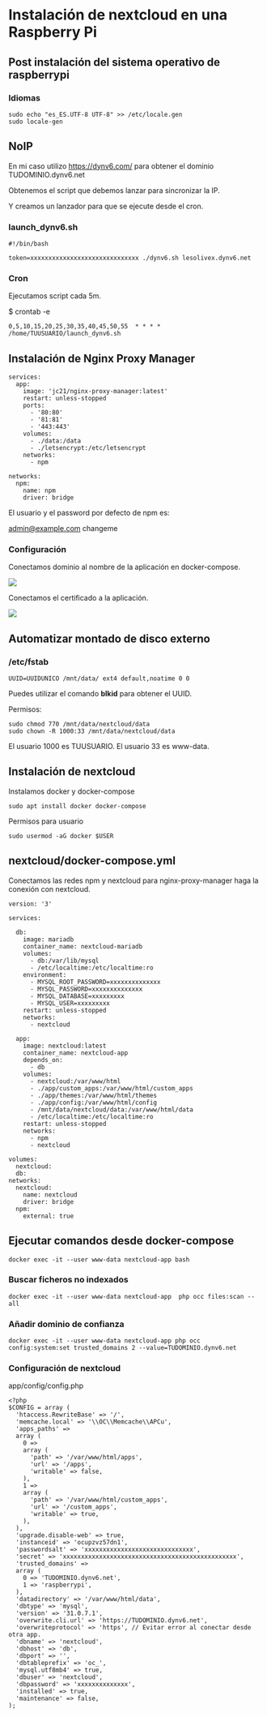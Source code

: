 # Instalación de nextcloud en una Raspberry Pi

## Post instalación del sistema operativo de  raspberrypi

### Idiomas

    sudo echo "es_ES.UTF-8 UTF-8" >> /etc/locale.gen
    sudo locale-gen

## NoIP

En mi caso utilizo https://dynv6.com/ para obtener el dominio TUDOMINIO.dynv6.net

Obtenemos el script que debemos lanzar para sincronizar la IP.

Y creamos un lanzador para que se ejecute desde el cron.

### launch_dynv6.sh

```
#!/bin/bash

token=xxxxxxxxxxxxxxxxxxxxxxxxxxxxxx ./dynv6.sh lesolivex.dynv6.net
```

### Cron

Ejecutamos script cada 5m.

$ crontab -e

```
0,5,10,15,20,25,30,35,40,45,50,55  * * * * /home/TUUSUARIO/launch_dynv6.sh
```

## Instalación de Nginx Proxy Manager

```
services:
  app:
    image: 'jc21/nginx-proxy-manager:latest'
    restart: unless-stopped
    ports:
      - '80:80'
      - '81:81'
      - '443:443'
    volumes:
      - ./data:/data
      - ./letsencrypt:/etc/letsencrypt
    networks:
      - npm

networks:
  npm:
    name: npm
    driver: bridge
```


El usuario y el password por defecto de npm es:

admin@example.com changeme

### Configuración

Conectamos dominio al nombre de la aplicación en docker-compose.

![](/home/edumag/desarrollo/apuntes/docs/img/raspberrypi/raspberrypi-01.png)

Conectamos el certificado a la aplicación.

![](/home/edumag/desarrollo/apuntes/docs/img/raspberrypi/raspberrypi-02.png)



## Automatizar montado de disco externo

### /etc/fstab

    UUID=UUIDUNICO /mnt/data/ ext4 default,noatime 0 0

Puedes utilizar el comando **blkid** para obtener el UUID.

Permisos:

    sudo chmod 770 /mnt/data/nextcloud/data
    sudo chown -R 1000:33 /mnt/data/nextcloud/data

El usuario 1000 es TUUSUARIO.
El usuario 33 es www-data.


## Instalación de nextcloud

Instalamos docker y docker-compose

    sudo apt install docker docker-compose

Permisos para usuario

    sudo usermod -aG docker $USER

## nextcloud/docker-compose.yml

Conectamos las redes npm y nextcloud para nginx-proxy-manager haga la conexión con nextcloud.

```
version: '3'

services:

  db:
    image: mariadb
    container_name: nextcloud-mariadb
    volumes:
      - db:/var/lib/mysql
      - /etc/localtime:/etc/localtime:ro
    environment:
      - MYSQL_ROOT_PASSWORD=xxxxxxxxxxxxxx
      - MYSQL_PASSWORD=xxxxxxxxxxxxxx
      - MYSQL_DATABASE=xxxxxxxxx
      - MYSQL_USER=xxxxxxxxx
    restart: unless-stopped
    networks:
      - nextcloud

  app:
    image: nextcloud:latest
    container_name: nextcloud-app
    depends_on:
      - db
    volumes:
      - nextcloud:/var/www/html
      - ./app/custom_apps:/var/www/html/custom_apps
      - ./app/themes:/var/www/html/themes
      - ./app/config:/var/www/html/config
      - /mnt/data/nextcloud/data:/var/www/html/data
      - /etc/localtime:/etc/localtime:ro
    restart: unless-stopped
    networks:
      - npm
      - nextcloud

volumes:
  nextcloud:
  db:
networks:
  nextcloud:
    name: nextcloud
    driver: bridge
  npm:
    external: true
```

## Ejecutar comandos desde docker-compose

    docker exec -it --user www-data nextcloud-app bash

### Buscar ficheros no indexados

    docker exec -it --user www-data nextcloud-app  php occ files:scan --all

### Añadir dominio de confianza

    docker exec -it --user www-data nextcloud-app php occ config:system:set trusted_domains 2 --value=TUDOMINIO.dynv6.net

### Configuración de nextcloud

app/config/config.php

```
<?php
$CONFIG = array (
  'htaccess.RewriteBase' => '/',
  'memcache.local' => '\\OC\\Memcache\\APCu',
  'apps_paths' =>
  array (
    0 =>
    array (
      'path' => '/var/www/html/apps',
      'url' => '/apps',
      'writable' => false,
    ),
    1 =>
    array (
      'path' => '/var/www/html/custom_apps',
      'url' => '/custom_apps',
      'writable' => true,
    ),
  ),
  'upgrade.disable-web' => true,
  'instanceid' => 'ocupzvz57dn1',
  'passwordsalt' => 'xxxxxxxxxxxxxxxxxxxxxxxxxxxxxx',
  'secret' => 'xxxxxxxxxxxxxxxxxxxxxxxxxxxxxxxxxxxxxxxxxxxxxxxx',
  'trusted_domains' =>
  array (
    0 => 'TUDOMINIO.dynv6.net',
    1 => 'raspberrypi',
  ),
  'datadirectory' => '/var/www/html/data',
  'dbtype' => 'mysql',
  'version' => '31.0.7.1',
  'overwrite.cli.url' => 'https://TUDOMINIO.dynv6.net',
  'overwriteprotocol' => 'https', // Evitar error al conectar desde otra app.
  'dbname' => 'nextcloud',
  'dbhost' => 'db',
  'dbport' => '',
  'dbtableprefix' => 'oc_',
  'mysql.utf8mb4' => true,
  'dbuser' => 'nextcloud',
  'dbpassword' => 'xxxxxxxxxxxxxx',
  'installed' => true,
  'maintenance' => false,
);
```
